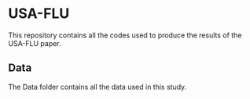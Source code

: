 # USA-FLU
This repository contains all the codes used to produce the results of the USA-FLU paper.
  
## Data   
The Data folder contains all the data used in this study.  
